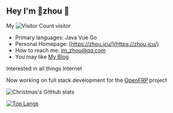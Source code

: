 ## Hey I'm 🥕zhou 👋


My ![Visitor Count](https://profile-counter.glitch.me/im-zhou/count.svg) visitor

* Primary languages: Java Vue Go
* Personal Homepage: [https://zhou.icu/](https://zhou.icu/)
* How to reach me: [im_zhou@qq.com](mailto:im_zhou@qq.com)
* You may like [My Blog](https://blog.zhou.icu/)

Interested in all things Internet

Now working on full stack development for the [OpenFRP](https://dev.openfrp.net/) project


![Christmas's GitHub stats](https://github-readme-stats.vercel.app/api?username=im-zhou&show_icons=true&theme=onedark)

[![Top Langs](https://github-readme-stats.vercel.app/api/top-langs/?username=im-zhou&layout=compact)](https://github.com/im-zhou/github-readme-stats)


<!--
**im-zhou/im-zhou** is a ✨ _special_ ✨ repository because its `README.md` (this file) appears on your GitHub profile.

Here are some ideas to get you started:

- 🔭 I’m currently working on ...
- 🌱 I’m currently learning ...
- 👯 I’m looking to collaborate on ...
- 🤔 I’m looking for help with ...
- 💬 Ask me about ...
- 📫 How to reach me: ...
- 😄 Pronouns: ...
- ⚡ Fun fact: ...
-->
